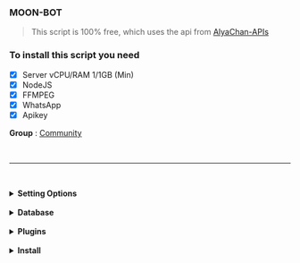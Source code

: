 ### MOON-BOT
> This script is 100% free, which uses the api from [AlyaChan-APIs](https://api.alyachan.pro)

### To install this script you need
- [x] Server vCPU/RAM 1/1GB (Min)
- [x] NodeJS
- [x] FFMPEG
- [x] WhatsApp 
- [x] Apikey

**Group** : [Community](https://chat.whatsapp.com/G57unQZ7saFIq2rdpVw0Tu)

<br><hr><br>

<details>
<summary><b>Setting Options</b></summary>

### Set in .env
```.env
API_ENDPOINT = 'https://api.alyachan.dev/'
API_KEY = 'yourkey'
```

### Set in config.json
```JSON
{
   "owner": "6281252848955",
   "owner_name": "Contact Support",
   "limit": "10",
   "multiplier": "250",
   "min_reward": 100000,
   "max_reward": 500000,
   "ram_limit": "1.2GB",
   "max_upload": 150,
   "max_upload_free": 40,
   "timer": 180000,
   "timeout": 1800000,
   "evaluate_chars": ["=>", ">", "$", "~>", "!", "+", "/", "#", "."],
   "pairing": {
     "state": false,
     "number": 62000
   },
   "databaseurl": ""
}
```
</details><br>

<details>
<summary><b>Database</b></summary>

There are 2 databases, mongoDB and postgreSQL, but I recommend using mongoDB instead.
> - MongoDB ~ [https://www.mongodb.com]
> - PostgreSQL ~ [https://supabase.com]

</details><br>

<details>
<summary><b>Plugins</b></summary>

### Plugins 1
```Javascript
let handler = async(m, {
  conn,
  usedPrefix,
  command,
  args,
  text,
  users,
  isOwner,
  isPrem
}) => {
  try {
    // Create your imagination
  } catch {
    console.log(e)
    return conn.reply(m.chat, Func.jsonFormat(e), m)
  }
}
handler.help = ['command'] // display in the menu
handler.use = 'example' // display example in the menu
handler.tags = ['category'] // category
handler.command = /^(command)$/i // command
handler.group = Boolean // for group
handler.limit = Boolean // use limit
handler.game = Boolean // game mode
handler.rpg = Boolean // rpg mode
handler.owner = Boolean // for owner
handler.admin = Boolean // for admin
handler.botAdmin = Boolean // bot must be an admin
handler.premium = Boolean // premium only
handler.private = Boolean // private chat only
```

### Plugins Event 1
```Javascript
let handler = (m) => m
handler.before = async (m, {
  conn
}) {
  try {
    // Create your imagination
  } catch (error) {
    console.log(error)
  }
  return true
}
module.exports = handler
```

### Plugins 2
```Javascript
module.exports = {
   run: async (m, {
      conn,
      text,
      participants,
      Func
   }) => {
      try {
         // your code
      } catch (e) {
         console.log(e)
         return conn.reply(m.chat, Func.jsonFormat(e), m)
      }
   },
   help: ['command'],
   use: 'example',
   tags: ['category'],
   command: /^(command)$/i,
   group: Boolean,
   admin: Boolean
}
```

### Plugins Event 2
```Javascript
module.exports = {
   async before(m, {
      conn,
      body,
      isOwner,
      groupSet,
      Func
   }) {
      try {
         // your code
      } catch (e) {
         console.log(e)
         return conn.reply(m.chat, Func.jsonFormat(e), m)
      }
      return true
   }
}
```
</details><br>

<details>
<summary><b>Install</br></summary>

### Install and run
```sh
$ npm install
$ npm start
```

## Install & Run use PM2

```sh
$ npm install pm2 -g
$ npm install
$ pm2 start index.js && pm2 save && pm2 logs
```

## Heroku Buildpack
> - heroku/nodejs
> - https://github.com/jonathanong/heroku-buildpack-ffmpeg-latest.git
> - https://github.com/DuckyTeam/heroku-buildpack-imagemagick.git
</details>
